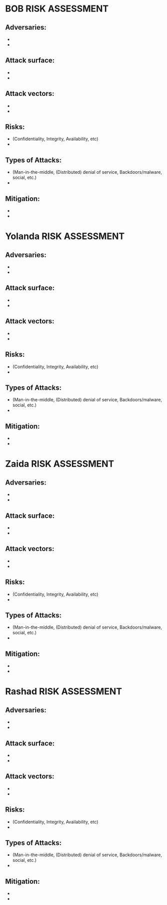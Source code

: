 # BOB RISK ASSESSMENT

## Adversaries:
* 
* 
## Attack surface:
* 
* 
## Attack vectors:
* 
* 
## Risks: 
* (Confidentiality, Integrity, Availability, etc)
* 
## Types of Attacks: 
* (Man-in-the-middle, (Distributed) denial of service, Backdoors/malware, social, etc.)
* 
## Mitigation:
* 
* 


# Yolanda RISK ASSESSMENT

## Adversaries:
* 
* 
## Attack surface:
* 
* 
## Attack vectors:
* 
* 
## Risks: 
* (Confidentiality, Integrity, Availability, etc)
* 
## Types of Attacks: 
* (Man-in-the-middle, (Distributed) denial of service, Backdoors/malware, social, etc.)
* 
## Mitigation:
* 
* 

# Zaida RISK ASSESSMENT

## Adversaries:
* 
* 
## Attack surface:
* 
* 
## Attack vectors:
* 
* 
## Risks: 
* (Confidentiality, Integrity, Availability, etc)
* 
## Types of Attacks: 
* (Man-in-the-middle, (Distributed) denial of service, Backdoors/malware, social, etc.)
* 
## Mitigation:
* 
* 

# Rashad RISK ASSESSMENT

## Adversaries:
* 
* 
## Attack surface:
* 
* 
## Attack vectors:
* 
* 
## Risks: 
* (Confidentiality, Integrity, Availability, etc)
* 
## Types of Attacks: 
* (Man-in-the-middle, (Distributed) denial of service, Backdoors/malware, social, etc.)
* 
## Mitigation:
* 
* 